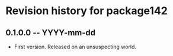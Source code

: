 # Revision history for package142

## 0.1.0.0 -- YYYY-mm-dd

* First version. Released on an unsuspecting world.
